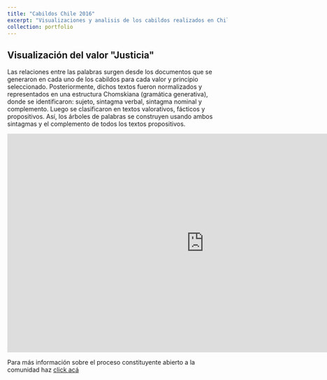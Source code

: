 ```yaml
---
title: "Cabildos Chile 2016"
excerpt: "Visualizaciones y analisis de los cabildos realizados en Chile en 2016"
collection: portfolio
---
```


Visualización del valor "Justicia"
--------
Las relaciones entre las palabras surgen desde los documentos que se generaron en cada uno de los cabildos para cada valor y principio seleccionado. Posteriormente, dichos textos fueron normalizados y representados en una estructura Chomskiana (gramática generativa), donde se identificaron: sujeto, sintagma verbal, sintagma nominal y complemento. Luego se clasificaron en textos valorativos, fácticos y propositivos. Así, los árboles de palabras se construyen usando ambos sintagmas y el complemento de todos los textos propositivos. 



<iframe width="900" height="500" src="https://crcandia.github.io/crcandiav/files/Justicia_valores.html" frameborder="0" allowfullscreen></iframe>



Para más información sobre el proceso constituyente abierto a la comunidad haz  <a href="https://www.unaconstitucionparachile.cl/memoria_proceso_constituyente.pdf" target="_blank">click acá</a>


